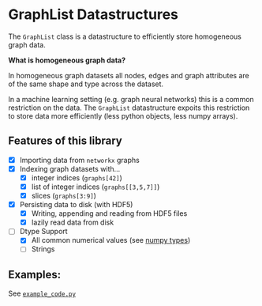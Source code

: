 # GraphList Datastructures

The `GraphList` class is a datastructure to efficiently store homogeneous graph data.

**What is homogeneous graph data?**

In homogeneous graph datasets all nodes, edges and graph attributes are of the same shape and type across the dataset.

In a machine learning setting (e.g. graph neural networks) this is a common restriction on the data.
The `GraphList` datastructure expoits this restriction to store data more efficiently (less python objects, less numpy arrays).

## Features of this library

* [x] Importing data from `networkx` graphs
* [x] Indexing graph datasets with...
	* [x] integer indices (`graphs[42]`)
	* [x] list of integer indices (`graphs[[3,5,7]]`)
	* [x] slices (`graphs[3:9]`)
* [x] Persisting data to disk (with HDF5)
	* [x] Writing, appending and reading from HDF5 files
	* [x] lazily read data from disk
* [ ] Dtype Support
	* [x] All common numerical values (see [numpy types](https://numpy.org/devdocs/user/basics.types.html))
	* [ ] Strings

## Examples:

See [`example_code.py`](./example_code.py)
